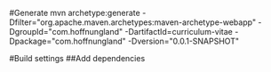 #Generate
	mvn archetype:generate -Dfilter="org.apache.maven.archetypes:maven-archetype-webapp" -DgroupId="com.hoffnungland" -DartifactId=curriculum-vitae -Dpackage="com.hoffnungland" -Dversion="0.0.1-SNAPSHOT"


#Build settings
##Add dependencies

